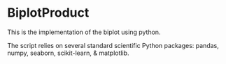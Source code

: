 # BiplotProduct
This is the implementation of the biplot using python.

The script relies on several standard scientific Python packages: pandas, numpy, seaborn, scikit-learn, & matplotlib.
